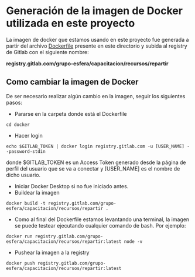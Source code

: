 # Generación de la imagen de Docker utilizada en este proyecto

La imagen de docker que estamos usando en este proyecto fue generada a partir del archivo [Dockerfile](./Dockerfile) presente en este directorio y subida al registry de Gitlab con el siguiente nombre:

**registry.gitlab.com/grupo-esfera/capacitacion/recursos/repartir**

## Como cambiar la imagen de Docker

De ser necesario realizar algún cambio en la imagen, seguir los siguientes pasos:

* Pararse en la carpeta donde está el Dockerfile
```
cd docker
```
* Hacer login
```
echo $GITLAB_TOKEN | docker login registry.gitlab.com -u [USER_NAME] --password-stdin
```
donde $GITLAB_TOKEN es un Access Token generado desde la página de perfil del usuario que se va a conectar y [USER_NAME] es el nombre de dicho usuario.
* Iniciar Docker Desktop si no fue iniciado antes.
* Buildear la imagen
```
docker build -t registry.gitlab.com/grupo-esfera/capacitacion/recursos/repartir . 
```
* Como al final del Dockerfile estamos levantando una terminal, la imagen se puede testear ejecutando cualquier comando de bash. Por ejemplo:
```
docker run registry.gitlab.com/grupo-esfera/capacitacion/recursos/repartir:latest node -v
```
* Pushear la imagen a la registry
```
docker push registry.gitlab.com/grupo-esfera/capacitacion/recursos/repartir:latest
```
